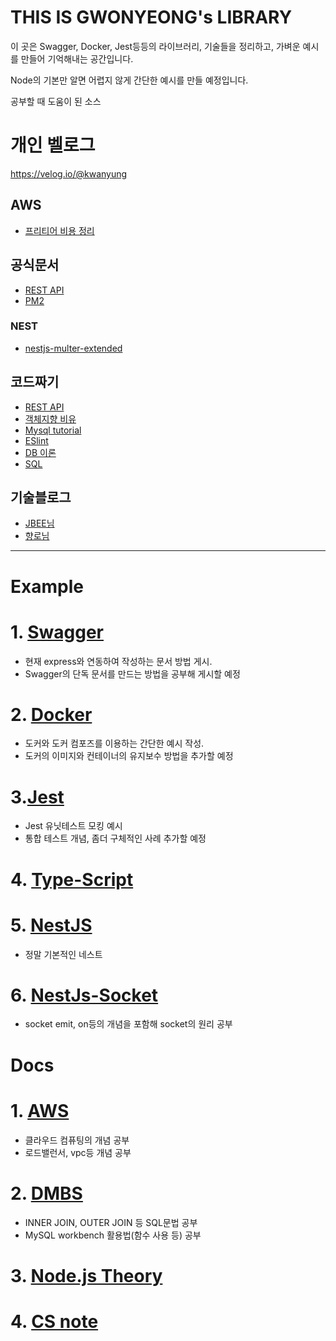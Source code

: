 # THIS IS GWONYEONG's LIBRARY

이 곳은 Swagger, Docker, Jest등등의 라이브러리, 기술들을 정리하고, 가벼운 예시를 만들어 기억해내는 공간입니다.

Node의 기본만 알면 어렵지 않게 간단한 예시를 만들 예정입니다. 

공부할 때 도움이 된 소스

# 개인 벨로그
https://velog.io/@kwanyung

## AWS
- [프리티어 비용 정리](https://pearlluck.tistory.com/284)

## 공식문서
- [REST API](https://learn.microsoft.com/ko-kr/azure/architecture/best-practices/api-design)
- [PM2]( https://github.com/Unitech/pm2)

### NEST
- [nestjs-multer-extended](https://github.com/jeffminsungkim/nestjs-multer-extended)

## 코드짜기
- [REST API](https://meetup.nhncloud.com/posts/92)
- [객체지향 비유](https://velog.io/@msung99/%EA%B0%9D%EC%B2%B4%EC%A7%80%ED%96%A5%EC%9D%84-%EC%95%84%EB%8A%94%EC%B2%99%ED%95%98%EC%A7%80-%EB%A7%90%EC%9E%90-%EC%9A%B0%EB%A6%AC%EA%B0%80-%EC%98%A4%ED%95%B4%ED%95%98%EA%B3%A0-%EC%9E%88%EC%97%88%EB%8D%98-%EA%B0%9D%EC%B2%B4%EC%A7%80%ED%96%A5%EC%97%90-%EB%8C%80%ED%95%B4)
- [Mysql tutorial](https://www.w3schools.com/sql/)
- [ESlint](https://eslint.org/docs/rules/)
- [DB 이론](https://dataonair.or.kr/db-tech-reference/d-guide/da-guide/?pageid=1&mod=list&target=&keyword=%EC%A0%95%EA%B7%9C%ED%99%94)
- [SQL](https://www.w3schools.com/sql/default.asp)

## 기술블로그
- [JBEE님](https://jbee.io/)
- [향로님](https://jojoldu.tistory.com/)
---
# Example

# 1. [Swagger](https://github.com/gwonyeongLibrary/Swagger) 
- 현재 express와 연동하여 작성하는 문서 방법 게시. 
- Swagger의 단독 문서를 만드는 방법을 공부해 게시할 예정
# 2. [Docker](https://github.com/gwonyeongLibrary/Docker)
- 도커와 도커 컴포즈를 이용하는 간단한 예시 작성.
- 도커의 이미지와 컨테이너의 유지보수 방법을 추가할 예정
# 3.[Jest](https://github.com/gwonyeongLibrary/Jest)
- Jest 유닛테스트 모킹 예시
- 통합 테스트 개념, 좀더 구체적인 사례 추가할 예정

# 4. [Type-Script](https://github.com/gwonyeongLibrary/nest-typescript)

# 5. [NestJS](https://github.com/gwonyeongLibrary/Nest-practice-on-nomardCoder)
- 정말 기본적인 네스트

# 6. [NestJs-Socket](https://github.com/gwonyeongLibrary/nest-socket)
- socket emit, on등의 개념을 포함해 socket의 원리 공부

# Docs
# 1. [AWS](https://github.com/gwonyeongLibrary/AWS)
- 클라우드 컴퓨팅의 개념 공부
- 로드밸런서, vpc등 개념 공부

# 2. [DMBS](https://github.com/gwonyeongLibrary/DBMS)
- INNER JOIN, OUTER JOIN 등 SQL문법 공부
- MySQL workbench 활용법(함수 사용 등) 공부

# 3. [Node.js Theory](https://github.com/gwonyeongLibrary/NodeJSTheory)

# 4. [CS note](https://github.com/gwonyeongLibrary/CS_NOTE)
